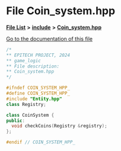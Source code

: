 

# File Coin\_system.hpp

[**File List**](files.md) **>** [**include**](dir_fb85385106f6152c3d8f4b6fd945aed6.md) **>** [**Coin\_system.hpp**](Server_2include_2Coin__system_8hpp.md)

[Go to the documentation of this file](Server_2include_2Coin__system_8hpp.md)


```C++
/*
** EPITECH PROJECT, 2024
** game_logic
** File description:
** Coin_system.hpp
*/

#ifndef COIN_SYSTEM_HPP_
#define COIN_SYSTEM_HPP_
#include "Entity.hpp"
class Registry;

class CoinSystem {
public:
  void checkCoins(Registry &registry);
};

#endif // COIN_SYSTEM_HPP_
```


